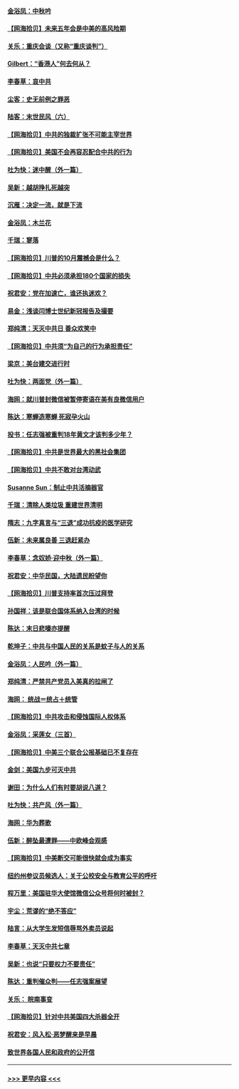 #### [金浴凤：中秋吟](../pages/nsc993/n12441773.md?t=10010902) 
#### [【网海拾贝】未来五年会是中美的高风险期](../pages/nsc993/n12440760.md?t=10010902) 
#### [关乐：重庆会谈（又称“重庆谈判”）](../pages/nsc993/n12437525.md?t=10010902) 
#### [Gilbert：“香港人”何去何从？](../pages/nsc993/n12435894.md?t=10010902) 
#### [李春草：哀中共](../pages/nsc993/n12435874.md?t=10010902) 
#### [尘客：史无前例之罪恶](../pages/nsc993/n12435762.md?t=10010902) 
#### [陆客：末世民风（六）](../pages/nsc993/n12435354.md?t=10010902) 
#### [【网海拾贝】中共的独裁扩张不可能主宰世界](../pages/nsc993/n12435151.md?t=10010902) 
#### [【网海拾贝】美国不会再容忍配合中共的行为](../pages/nsc993/n12433808.md?t=10010902) 
#### [吐为快：迷中醒（外一篇）](../pages/nsc993/n12433585.md?t=10010902) 
#### [吴新：越胡挣扎死越突](../pages/nsc993/n12433562.md?t=10010902) 
#### [沉雁：决定一流，就是下流](../pages/nsc993/n12432128.md?t=10010902) 
#### [金浴凤：木兰花](../pages/nsc993/n12432124.md?t=10010902) 
#### [千瑞：寥落](../pages/nsc993/n12432071.md?t=10010902) 
#### [【网海拾贝】川普的10月震撼会是什么？](../pages/nsc993/n12431624.md?t=10010902) 
#### [【网海拾贝】中共必须承担180个国家的损失](../pages/nsc993/n12428893.md?t=10010902) 
#### [祝君安：党在加速亡，谁还执迷欢？](../pages/nsc993/n12428652.md?t=10010902) 
#### [易金：浅谈闫博士世纪新冠报告及撮要](../pages/nsc993/n12426822.md?t=10010902) 
#### [郑纯清：天灭中共日 善众欢笑中](../pages/nsc993/n12426784.md?t=10010902) 
#### [【网海拾贝】中共须“为自己的行为承担责任”](../pages/nsc993/n12426067.md?t=10010902) 
#### [梁京：美台建交进行时](../pages/nsc993/n12424066.md?t=10010902) 
#### [吐为快：两面党（外一篇）](../pages/nsc993/n12424043.md?t=10010902) 
#### [海网：就川普封微信被暂停寄语在美有良微信用户](../pages/nsc993/n12424021.md?t=10010902) 
#### [陈达：寒蝉造寒蝉 死寂孕火山](../pages/nsc993/n12423958.md?t=10010902) 
#### [投书：任志强被重判18年黄文才该判多少年？](../pages/nsc993/n12423672.md?t=10010902) 
#### [【网海拾贝】中共是世界最大的黑社会集团](../pages/nsc993/n12423543.md?t=10010902) 
#### [【网海拾贝】中共不敢对台湾动武](../pages/nsc993/n12421418.md?t=10010902) 
#### [Susanne Sun：制止中共活摘器官](../pages/nsc993/n12419654.md?t=10010902) 
#### [千瑞：清除人类垃圾 重建世界清明](../pages/nsc993/n12419414.md?t=10010902) 
#### [隋志：九字真言与“三退”成功抗疫的医学研究](../pages/nsc993/n12419248.md?t=10010902) 
#### [伍新：未来属良善 三退赶紧办](../pages/nsc993/n12418496.md?t=10010902) 
#### [李春草：念奴娇·迎中秋（外一篇）](../pages/nsc993/n12418465.md?t=10010902) 
#### [祝君安：中华民国，大陆遗民盼望你](../pages/nsc993/n12418089.md?t=10010902) 
#### [【网海拾贝】川普支持率首次压过拜登](../pages/nsc993/n12418050.md?t=10010902) 
#### [孙国祥：该是联合国体系纳入台湾的时候](../pages/nsc993/n12417369.md?t=10010902) 
#### [陈达：末日悲嚎亦提醒](../pages/nsc993/n12416736.md?t=10010902) 
#### [乾坤子：中共与中国人民的关系是蚊子与人的关系](../pages/nsc993/n12416632.md?t=10010902) 
#### [金浴凤：人民吟（外一篇）](../pages/nsc993/n12416567.md?t=10010902) 
#### [郑纯清：严禁共产党员入美真的拉闸了](../pages/nsc993/n12416550.md?t=10010902) 
#### [海网： 统战＝统占＋统管](../pages/nsc993/n12416404.md?t=10010902) 
#### [【网海拾贝】中共攻击和侵蚀国际人权体系](../pages/nsc993/n12416250.md?t=10010902) 
#### [金浴凤：采莲女（三首）](../pages/nsc993/n12415517.md?t=10010902) 
#### [【网海拾贝】中美三个联合公报基础已不复存在](../pages/nsc993/n12415054.md?t=10010902) 
#### [金剑：美国九步可灭中共](../pages/nsc993/n12413183.md?t=10010902) 
#### [谢田：为什么人们有时要胡说八道？](../pages/nsc993/n12411861.md?t=10010902) 
#### [吐为快：共产风（外一篇）](../pages/nsc993/n12411761.md?t=10010902) 
#### [海网：华为葬歌](../pages/nsc993/n12410381.md?t=10010902) 
#### [伍新：醉坠最遭罪——中欧峰会观感](../pages/nsc993/n12410364.md?t=10010902) 
#### [【网海拾贝】中美断交可能很快就会成为事实](../pages/nsc993/n12409495.md?t=10010902) 
#### [纽约州参议员候选人：关于公校安全与教育公平的呼吁](../pages/nsc993/n12409228.md?t=10010902) 
#### [程万里：美国驻华大使馆微信公众号将何时被封？](../pages/nsc993/n12407397.md?t=10010902) 
#### [宇尘：荒谬的“绝不答应”](../pages/nsc993/n12407360.md?t=10010902) 
#### [陆言：从大学生发短信辱骂外卖员说起](../pages/nsc993/n12407285.md?t=10010902) 
#### [李春草：天灭中共七章](../pages/nsc993/n12406988.md?t=10010902) 
#### [吴新：也说“只要权力不要责任”](../pages/nsc993/n12406966.md?t=10010902) 
#### [陈达：重判催众判——任志强案展望](../pages/nsc993/n12404540.md?t=10010902) 
#### [关乐： 皖南事变](../pages/nsc993/n12404288.md?t=10010902) 
#### [【网海拾贝】针对中共美国四大杀器全开](../pages/nsc993/n12404172.md?t=10010902) 
#### [祝君安：风入松‧恶梦醒来是早晨](../pages/nsc993/n12401953.md?t=10010902) 
#### [致世界各国人民和政府的公开信](../pages/nsc993/n12401824.md?t=10010902) 

----
#### [ >>> 更早内容 <<< ](../indexes/nsc993-earlier.md)
